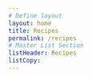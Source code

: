 ```yaml
---
# Define layout
layout: home
title: Recipes
permalink: /recipes
# Master List Section
listHeader: Recipes
listCopy:
---
```

